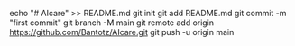 echo "# AIcare" >> README.md
git init
git add README.md
git commit -m "first commit"
git branch -M main
git remote add origin https://github.com/Bantotz/AIcare.git
git push -u origin main
